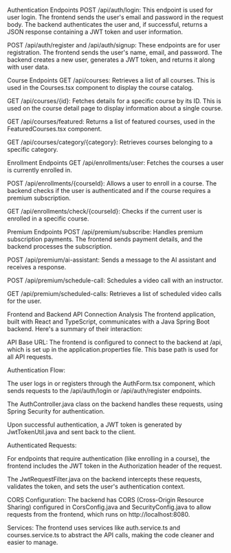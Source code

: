 
Authentication Endpoints
POST /api/auth/login: This endpoint is used for user login. The frontend sends the user's email and password in the request body. The backend authenticates the user and, if successful, returns a JSON response containing a JWT token and user information.

POST /api/auth/register and /api/auth/signup: These endpoints are for user registration. The frontend sends the user's name, email, and password. The backend creates a new user, generates a JWT token, and returns it along with user data.

Course Endpoints
GET /api/courses: Retrieves a list of all courses. This is used in the Courses.tsx component to display the course catalog.

GET /api/courses/{id}: Fetches details for a specific course by its ID. This is used on the course detail page to display information about a single course.

GET /api/courses/featured: Returns a list of featured courses, used in the FeaturedCourses.tsx component.

GET /api/courses/category/{category}: Retrieves courses belonging to a specific category.

Enrollment Endpoints
GET /api/enrollments/user: Fetches the courses a user is currently enrolled in.

POST /api/enrollments/{courseId}: Allows a user to enroll in a course. The backend checks if the user is authenticated and if the course requires a premium subscription.

GET /api/enrollments/check/{courseId}: Checks if the current user is enrolled in a specific course.

Premium Endpoints
POST /api/premium/subscribe: Handles premium subscription payments. The frontend sends payment details, and the backend processes the subscription.

POST /api/premium/ai-assistant: Sends a message to the AI assistant and receives a response.

POST /api/premium/schedule-call: Schedules a video call with an instructor.

GET /api/premium/scheduled-calls: Retrieves a list of scheduled video calls for the user.

Frontend and Backend API Connection Analysis
The frontend application, built with React and TypeScript, communicates with a Java Spring Boot backend. Here's a summary of their interaction:

API Base URL: The frontend is configured to connect to the backend at /api, which is set up in the application.properties file. This base path is used for all API requests.

Authentication Flow:

The user logs in or registers through the AuthForm.tsx component, which sends requests to the /api/auth/login or /api/auth/register endpoints.

The AuthController.java class on the backend handles these requests, using Spring Security for authentication.

Upon successful authentication, a JWT token is generated by JwtTokenUtil.java and sent back to the client.

Authenticated Requests:

For endpoints that require authentication (like enrolling in a course), the frontend includes the JWT token in the Authorization header of the request.

The JwtRequestFilter.java on the backend intercepts these requests, validates the token, and sets the user's authentication context.

CORS Configuration: The backend has CORS (Cross-Origin Resource Sharing) configured in CorsConfig.java and SecurityConfig.java to allow requests from the frontend, which runs on http://localhost:8080.

Services: The frontend uses services like auth.service.ts and courses.service.ts to abstract the API calls, making the code cleaner and easier to manage.
